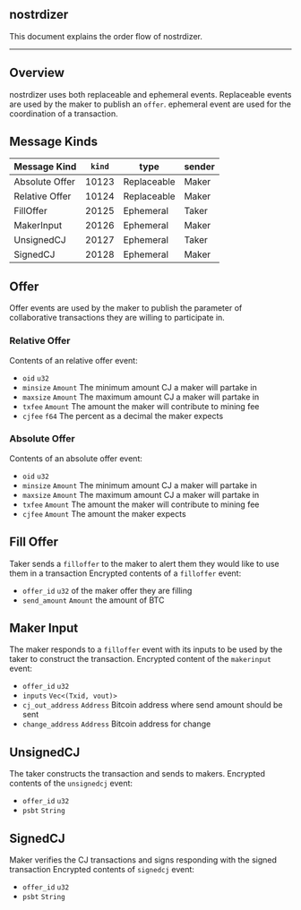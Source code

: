 ## nostrdizer

This document explains the order flow of nostrdizer.

--- 

## Overview

nostrdizer uses both replaceable and ephemeral events. Replaceable events are used by the maker to publish an `offer`.
ephemeral event are used for the coordination of a transaction.

## Message Kinds

| Message Kind  | `kind` |     type   | sender |
| ------------- |--------|------------| ------ |
| Absolute Offer| 10123  | Replaceable| Maker  |
| Relative Offer| 10124  | Replaceable| Maker  |
| FillOffer     | 20125  | Ephemeral  | Taker  |
| MakerInput    | 20126  | Ephemeral  | Maker  |
| UnsignedCJ    | 20127  | Ephemeral  | Taker  |
| SignedCJ      | 20128  | Ephemeral  | Maker  |


## Offer 
Offer events are used by the maker to publish the parameter of collaborative transactions they are willing to participate in.

### Relative Offer

Contents of an relative offer event:
- `oid` `u32`
- `minsize` `Amount` The minimum amount CJ a maker will partake in
- `maxsize` `Amount` The maximum amount CJ a maker will partake in 
- `txfee` `Amount` The amount the maker will contribute to mining fee 
- `cjfee` `f64` The percent as a decimal the maker expects 

### Absolute Offer

Contents of an absolute offer event:
- `oid` `u32`
- `minsize` `Amount` The minimum amount CJ a maker will partake in
- `maxsize` `Amount` The maximum amount CJ a maker will partake in 
- `txfee` `Amount` The amount the maker will contribute to mining fee
- `cjfee` `Amount` The amount the maker expects 

## Fill Offer
Taker sends a `filloffer` to the maker to alert them they would like to use them in a transaction
Encrypted contents of a `filloffer` event:
- `offer_id` `u32` of the maker offer they are filling
- `send_amount` `Amount` the amount of BTC

## Maker Input 
The maker responds to a `filloffer` event with its inputs to be used by the taker to construct the transaction.
Encrypted content of the `makerinput` event:
- `offer_id` `u32`
- `inputs` `Vec<(Txid, vout)>`
- `cj_out_address` `Address` Bitcoin address where send amount should be sent 
- `change_address` `Address` Bitcoin address for change 

## UnsignedCJ
The taker constructs the transaction and sends to makers.
Encrypted contents of the `unsignedcj` event:
- `offer_id` `u32`
- `psbt` `String`

## SignedCJ
Maker verifies the CJ transactions and signs responding with the signed transaction
Encrypted contents of `signedcj` event:
- `offer_id` `u32`
- `psbt` `String`


